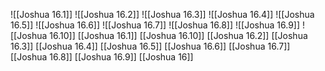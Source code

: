 ![[Joshua 16.1]]
![[Joshua 16.2]]
![[Joshua 16.3]]
![[Joshua 16.4]]
![[Joshua 16.5]]
![[Joshua 16.6]]
![[Joshua 16.7]]
![[Joshua 16.8]]
![[Joshua 16.9]]
![[Joshua 16.10]]
[[Joshua 16.1]]
[[Joshua 16.10]]
[[Joshua 16.2]]
[[Joshua 16.3]]
[[Joshua 16.4]]
[[Joshua 16.5]]
[[Joshua 16.6]]
[[Joshua 16.7]]
[[Joshua 16.8]]
[[Joshua 16.9]]
[[Joshua 16]]
